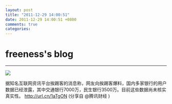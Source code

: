 ```yaml
---
layout: post
title: "2011-12-29 14:00:51"
date: 2011-12-29 14:00:51 +0800
comments: true
categories: 
---
```


# freeness's blog

----------

![](http://okqmqrbgo.bkt.clouddn.com/201112291400511.jpg)

>
据知名互联网资讯平台挨踢客的消息称，网友向挨踢客爆料，国内多家银行的用户数据已经泄露，其中交通银行7000万，民生银行3500万。目前这些数据尚未核实真实性。  http://url.cn/1aTgON  (分享自 @腾讯财经 )